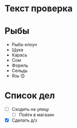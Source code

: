 # Текст проверка 

# Рыбы
* Рыба-клоун
* Щука
* Карась
* Сом
* Форель
* Сельдь
* Язь :blush:
# Cписок дел
* [ ] Сходить на улицу
    * [ ] Пойти в магазин
* [X] Сделать д/з
